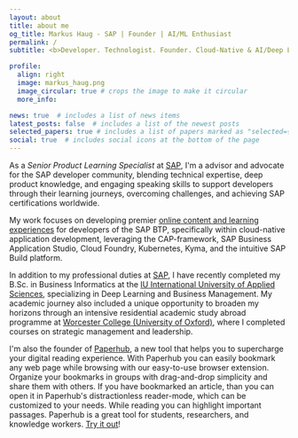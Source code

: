 ```yaml
---
layout: about
title: about me
og_title: Markus Haug - SAP | Founder | AI/ML Enthusiast
permalink: /
subtitle: <b>Developer. Technologist. Founder. Cloud-Native & AI/Deep Learning Enthusiast</b>

profile:
  align: right
  image: markus_haug.png
  image_circular: true # crops the image to make it circular
  more_info:

news: true  # includes a list of news items
latest_posts: false  # includes a list of the newest posts
selected_papers: true # includes a list of papers marked as "selected={true}"
social: true  # includes social icons at the bottom of the page
---
```


As a *Senior Product Learning Specialist* at [SAP](https://sap.com/), I'm a advisor and advocate for the SAP developer community, blending technical expertise, deep product knowledge, and engaging speaking skills to support developers through their learning journeys, overcoming challenges, and achieving SAP certifications worldwide.

My work focuses on developing premier [online content and learning experiences](https://learning.sap.com) for developers of the SAP BTP, specifically within cloud-native application development, leveraging the CAP-framework, SAP Business Application Studio, Cloud Foundry, Kubernetes, Kyma, and the intuitive SAP Build platform.

In addition to my professional duties at [SAP](sap.com), I have recently completed my B.Sc. in Business Informatics at the [IU International University of Applied Sciences](https://www.iu.de/bachelor/wirtschaftsinformatik/), specializing in Deep Learning and Business Management. My academic journey also included a unique opportunity to broaden my horizons through an intensive residential academic study abroad programme at [Worcester College (University of Oxford)](https://www.worc.ox.ac.uk/), where I completed courses on strategic management and leadership.

I'm also the founder of [Paperhub](https://paperhub.so), a new tool that helps you to supercharge your digital reading experience. With Paperhub you can easily bookmark any web page while browsing with our easy-to-use browser extension. Organize your bookmarks in groups with drag-and-drop simplicity and share them with others. If you have bookmarked an article, than you can open it in Paperhub's distractionless reader-mode, which can be customized to your needs. While reading you can highlight important passages. Paperhub is a great tool for students, researchers, and knowledge workers. [Try it out](https://paperhub.so)!
